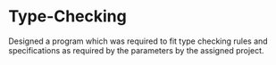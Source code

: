 # Type-Checking
Designed a program which was required to fit type checking rules and specifications as required by the parameters by the assigned project.
